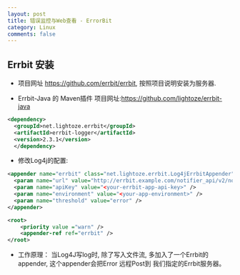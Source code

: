 ```yaml
---
layout: post
title: 错误监控与Web查看 - ErrorBit
category: Linux
comments: false
---
```


## Errbit 安装
* 项目网址
https://github.com/errbit/errbit,
按照项目说明安装为服务器.

* Errbit-Java 的 Maven插件
项目网址:https://github.com/lightoze/errbit-java

```xml
<dependency>
  <groupId>net.lightoze.errbit</groupId>
  <artifactId>errbit-logger</artifactId>
  <version>2.3.1</version>
  </dependency>
```

* 修改Log4j的配置:

```xml
<appender name="errbit" class="net.lightoze.errbit.Log4jErrbitAppender">
  <param name="url" value="http://errbit.example.com/notifier_api/v2/notices" />
  <param name="apiKey" value="<your-errbit-app-api-key>" />
  <param name="environment" value="<your-app-environment>" />
  <param name="threshold" value="error" />
</appender>

<root>
    <priority value ="warn" />
    <appender-ref ref="errbit" />
</root>
```

* 工作原理：
  当Log4J写log时, 除了写入文件流, 多加入了一个Errbit的appender, 这个appender会把Error 远程Post到
  我们指定的Errbit服务器。
